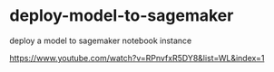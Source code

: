 # deploy-model-to-sagemaker
deploy a model to sagemaker notebook instance

https://www.youtube.com/watch?v=RPnvfxR5DY8&list=WL&index=1

